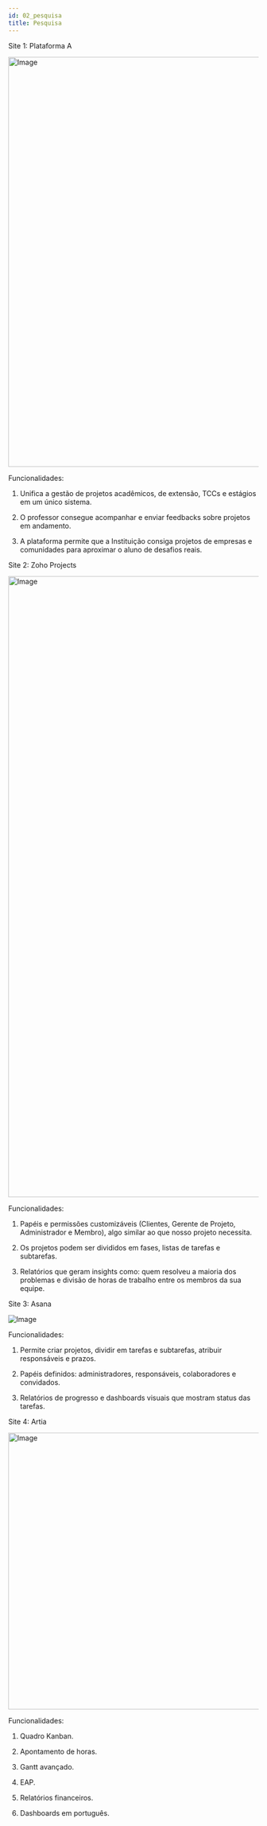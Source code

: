 ```yaml
---
id: 02_pesquisa
title: Pesquisa
---
```

Site 1: Plataforma A
 
<img width="1498" height="825" alt="Image" src="https://github.com/user-attachments/assets/6c1d7301-cc2d-4f3f-b3eb-d6a717e507db" />

Funcionalidades:

1.	Unifica a gestão de projetos acadêmicos, de extensão, TCCs e estágios em um único sistema.

2.	O professor consegue acompanhar e enviar feedbacks sobre projetos em andamento.

3.	A plataforma permite que a Instituição consiga projetos de empresas e comunidades para aproximar o aluno de desafios reais.


Site 2: Zoho Projects

<img width="2000" height="1250" alt="Image" src="https://github.com/user-attachments/assets/35ed07a6-8715-45f2-a545-f3ef3527a672" />

Funcionalidades:

1.	Papéis e permissões customizáveis (Clientes, Gerente de Projeto, Administrador e Membro), algo similar ao que nosso projeto necessita.

2.	Os projetos podem ser divididos em fases, listas de tarefas e subtarefas.

3.	Relatórios que geram insights como: quem resolveu a maioria dos problemas e divisão de horas de trabalho entre os membros da sua equipe.


Site 3: Asana

![Image](https://github.com/user-attachments/assets/2debb26f-bbde-4a3b-bb35-e18bbaa0114a)

Funcionalidades:

1.	Permite criar projetos, dividir em tarefas e subtarefas, atribuir responsáveis e prazos.

2.	Papéis definidos: administradores, responsáveis, colaboradores e convidados.

3.	Relatórios de progresso e dashboards visuais que mostram status das tarefas.


Site 4: Artia

<img width="1344" height="557" alt="Image" src="https://github.com/user-attachments/assets/db3ba676-c528-4a27-aa7c-ab41b41c27ca" />

Funcionalidades:

1. Quadro Kanban.

2. Apontamento de horas.

3. Gantt avançado. 

4. EAP.

5. Relatórios financeiros.  

6. Dashboards em português.
